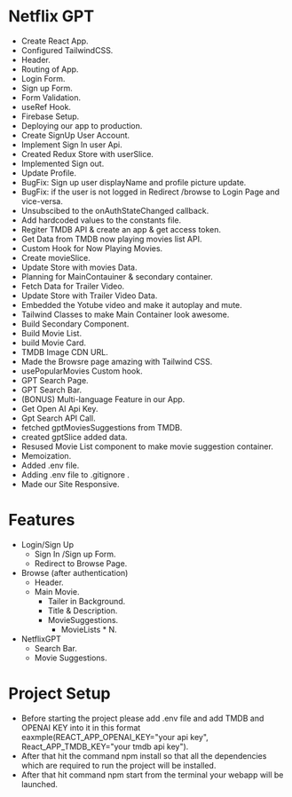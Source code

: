 # Netflix GPT

- Create React App.
- Configured TailwindCSS. 
- Header.
- Routing of App.
- Login Form.
- Sign up Form.
- Form Validation.
- useRef Hook.
- Firebase Setup.
- Deploying our app to production.
- Create SignUp User Account.
- Implement Sign In user Api.
- Created Redux Store with userSlice.
- Implemented Sign out. 
- Update Profile.
- BugFix: Sign up user displayName and profile picture update.
- BugFix: if the user is not logged in Redirect /browse to Login Page and vice-versa.
- Unsubscibed to the onAuthStateChanged callback.
- Add hardcoded values to the constants file.
- Regiter TMDB API & create an app & get access token.
- Get Data from TMDB now playing movies list API.
- Custom Hook for Now Playing Movies.
- Create movieSlice.
- Update Store with movies Data.
- Planning for MainContauiner & secondary container.
- Fetch Data for Trailer Video.
- Update Store with Trailer Video Data.
- Embedded the Yotube video and make it autoplay and mute.
- Tailwind Classes to make Main Container look awesome.
- Build Secondary Component.
- Build Movie List.
- build Movie Card.
- TMDB Image CDN URL.
- Made the Browsre page amazing with Tailwind CSS.
- usePopularMovies Custom hook.
- GPT Search Page.
- GPT Search Bar.
- (BONUS) Multi-language Feature in our App.
- Get Open AI Api Key.
- Gpt Search API Call.
- fetched gptMoviesSuggestions from TMDB.
- created gptSlice added data.
- Resused Movie List component to make movie suggestion container.
- Memoization.
- Added .env file.
- Adding .env file to .gitignore .
- Made our Site Responsive.

# Features
- Login/Sign Up
    - Sign In /Sign up Form.
    - Redirect to Browse Page.
- Browse (after authentication)
    - Header.
    - Main Movie.
        - Tailer in Background.
        - Title & Description.
        - MovieSuggestions.
            - MovieLists * N. 
- NetflixGPT
    - Search Bar.
    - Movie Suggestions.



# Project Setup
- Before starting the project please add .env file and add TMDB and OPENAI KEY into it in this format eaxmple(REACT_APP_OPENAI_KEY="your api key",     React_APP_TMDB_KEY="your tmdb api key").
- After that hit the command npm install so that all the dependencies which are required to run the project will be installed. 
- After that hit command npm start from the terminal your webapp will be launched.   